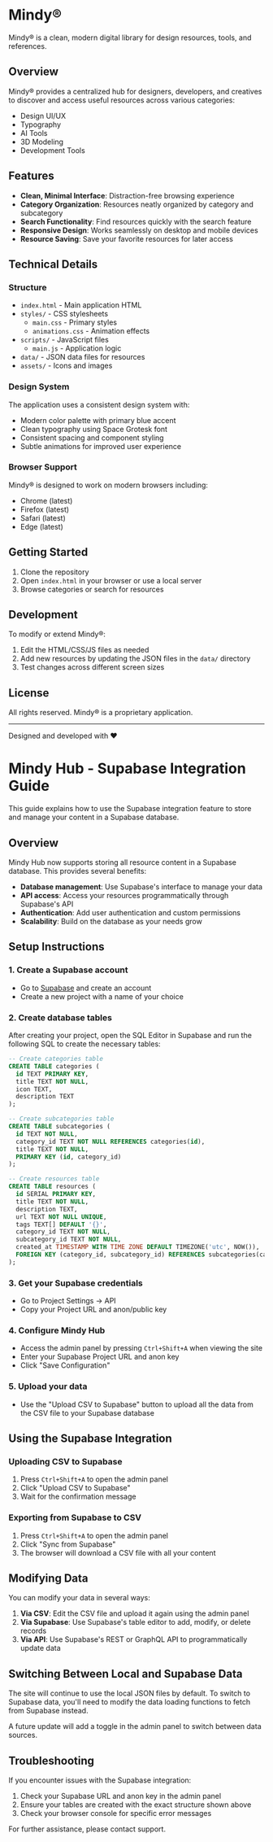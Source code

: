 # Mindy®

Mindy® is a clean, modern digital library for design resources, tools, and references.

## Overview

Mindy® provides a centralized hub for designers, developers, and creatives to discover and access useful resources across various categories:

- Design UI/UX
- Typography
- AI Tools
- 3D Modeling
- Development Tools

## Features

- **Clean, Minimal Interface**: Distraction-free browsing experience
- **Category Organization**: Resources neatly organized by category and subcategory
- **Search Functionality**: Find resources quickly with the search feature
- **Responsive Design**: Works seamlessly on desktop and mobile devices
- **Resource Saving**: Save your favorite resources for later access

## Technical Details

### Structure

- `index.html` - Main application HTML
- `styles/` - CSS stylesheets
  - `main.css` - Primary styles
  - `animations.css` - Animation effects
- `scripts/` - JavaScript files
  - `main.js` - Application logic
- `data/` - JSON data files for resources
- `assets/` - Icons and images

### Design System

The application uses a consistent design system with:

- Modern color palette with primary blue accent
- Clean typography using Space Grotesk font
- Consistent spacing and component styling
- Subtle animations for improved user experience

### Browser Support

Mindy® is designed to work on modern browsers including:

- Chrome (latest)
- Firefox (latest)
- Safari (latest)
- Edge (latest)

## Getting Started

1. Clone the repository
2. Open `index.html` in your browser or use a local server
3. Browse categories or search for resources

## Development

To modify or extend Mindy®:

1. Edit the HTML/CSS/JS files as needed
2. Add new resources by updating the JSON files in the `data/` directory
3. Test changes across different screen sizes

## License

All rights reserved. Mindy® is a proprietary application.

---

Designed and developed with ❤️

# Mindy Hub - Supabase Integration Guide

This guide explains how to use the Supabase integration feature to store and manage your content in a Supabase database.

## Overview

Mindy Hub now supports storing all resource content in a Supabase database. This provides several benefits:

- **Database management**: Use Supabase's interface to manage your data
- **API access**: Access your resources programmatically through Supabase's API
- **Authentication**: Add user authentication and custom permissions
- **Scalability**: Build on the database as your needs grow

## Setup Instructions

### 1. Create a Supabase account

- Go to [Supabase](https://supabase.com/) and create an account
- Create a new project with a name of your choice

### 2. Create database tables

After creating your project, open the SQL Editor in Supabase and run the following SQL to create the necessary tables:

```sql
-- Create categories table
CREATE TABLE categories (
  id TEXT PRIMARY KEY,
  title TEXT NOT NULL,
  icon TEXT,
  description TEXT
);

-- Create subcategories table
CREATE TABLE subcategories (
  id TEXT NOT NULL,
  category_id TEXT NOT NULL REFERENCES categories(id),
  title TEXT NOT NULL,
  PRIMARY KEY (id, category_id)
);

-- Create resources table
CREATE TABLE resources (
  id SERIAL PRIMARY KEY,
  title TEXT NOT NULL,
  description TEXT,
  url TEXT NOT NULL UNIQUE,
  tags TEXT[] DEFAULT '{}',
  category_id TEXT NOT NULL,
  subcategory_id TEXT NOT NULL,
  created_at TIMESTAMP WITH TIME ZONE DEFAULT TIMEZONE('utc', NOW()),
  FOREIGN KEY (category_id, subcategory_id) REFERENCES subcategories(category_id, id)
);
```

### 3. Get your Supabase credentials

- Go to Project Settings → API
- Copy your Project URL and anon/public key

### 4. Configure Mindy Hub

- Access the admin panel by pressing `Ctrl+Shift+A` when viewing the site
- Enter your Supabase Project URL and anon key
- Click "Save Configuration"

### 5. Upload your data

- Use the "Upload CSV to Supabase" button to upload all the data from the CSV file to your Supabase database

## Using the Supabase Integration

### Uploading CSV to Supabase

1. Press `Ctrl+Shift+A` to open the admin panel
2. Click "Upload CSV to Supabase"
3. Wait for the confirmation message

### Exporting from Supabase to CSV

1. Press `Ctrl+Shift+A` to open the admin panel
2. Click "Sync from Supabase"
3. The browser will download a CSV file with all your content

## Modifying Data

You can modify your data in several ways:

1. **Via CSV**: Edit the CSV file and upload it again using the admin panel
2. **Via Supabase**: Use Supabase's table editor to add, modify, or delete records
3. **Via API**: Use Supabase's REST or GraphQL API to programmatically update data

## Switching Between Local and Supabase Data

The site will continue to use the local JSON files by default. To switch to Supabase data, you'll need to modify the data loading functions to fetch from Supabase instead.

A future update will add a toggle in the admin panel to switch between data sources.

## Troubleshooting

If you encounter issues with the Supabase integration:

1. Check your Supabase URL and anon key in the admin panel
2. Ensure your tables are created with the exact structure shown above
3. Check your browser console for specific error messages

For further assistance, please contact support.
